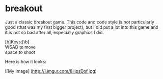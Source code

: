 breakout
========

Just a classic breakout game. This code and code style is not particularly good (that was my first bigger project), but I did put a lot into this game and it is not so bad after all, especially graphics I did.

[b]Keys:[\b]  
WSAD to move  
space to shoot

Here is how it looks:

![My Image] (http://i.imgur.com/8HpsDof.jpg)

